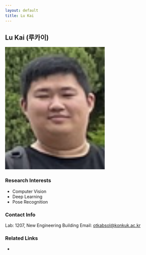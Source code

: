 ```yaml
---
layout: default
title: Lu Kai
---
```


## Lu Kai (루카이)
![alt_text](../assets/img/profile/profile_LuKai.png)

### Research Interests
* Computer Vision
* Deep Learning
* Pose Recognition

### Contact Info
Lab: 1207, New Engineering Building
Email: otkabsol@konkuk.ac.kr

### Related Links
* 
